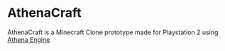 # AthenaCraft

AthenaCraft is a Minecraft Clone prototype made for Playstation 2 using [Athena Engine](https://github.com/DanielSant0s/AthenaEnv)
